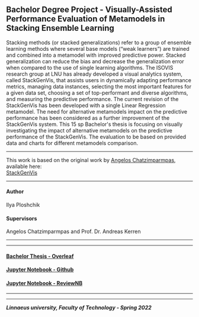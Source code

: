 ## Bachelor Degree Project - Visually-Assisted Performance Evaluation of Metamodels in Stacking Ensemble Learning

Stacking methods (or stacked generalizations) refer to a group of ensemble learning methods where several base models (“weak learners”) are trained and combined into a metamodel with improved predictive power. Stacked generalization can reduce the bias and decrease the generalization error when compared to the use of single learning algorithms.
The ISOVIS research group at LNU has already developed a visual analytics system, called StackGenVis, that assists users in dynamically adapting performance metrics, managing data instances, selecting the most important features for a given data set, choosing a set of top-performant and diverse algorithms, and measuring the predictive performance.
The current revision of the StackGenVis has been developed with a single Linear Regression metamodel. The need for alternative metamodels impact on the predictive performance has been considered as a further improvement of the StackGenVis system.
This 15 sp Bachelor's thesis is focusing on visually investigating the impact of alternative metamodels on the predictive performance of the StackGenVis.
The evaluation to be based on provided data and charts for different metamodels comparison. </br>

---
This work is based on the original work by [Angelos Chatzimparmpas](mailto:angelos.chatzimparmpas@lnu.se), available here: </br>
[StackGenVis](https://github.com/angeloschatzimparmpas/StackGenVis)

---
#### Author
Ilya Ploshchik
#### Supervisors
Angelos Chatzimparmpas and Prof. Dr. Andreas Kerren 

---

---
#### [Bachelor Thesis - Overleaf](https://www.overleaf.com/project/62160132a4acf981ca624cc0)
#### [Jupyter Notebook - Github](2dv50e.ipynb)
#### [Jupyter Notebook - ReviewNB](https://app.reviewnb.com/ilyaploshchik/2dv50e/blob/main/2dv50e.ipynb)
---
---
***Linnaeus university, Faculty of Technology - Spring 2022***

